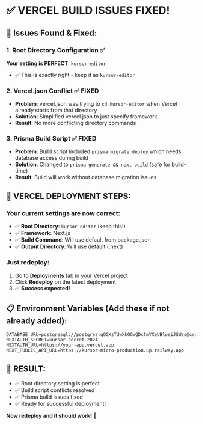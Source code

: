# ✅ VERCEL BUILD ISSUES FIXED!

## 🔧 Issues Found & Fixed:

### 1. Root Directory Configuration ✅

**Your setting is PERFECT**: `kursor-editor`

- ✅ This is exactly right - keep it as `kursor-editor`

### 2. Vercel.json Conflict ✅ FIXED

- **Problem**: vercel.json was trying to `cd kursor-editor` when Vercel already starts from that directory
- **Solution**: Simplified vercel.json to just specify framework
- **Result**: No more conflicting directory commands

### 3. Prisma Build Script ✅ FIXED

- **Problem**: Build script included `prisma migrate deploy` which needs database access during build
- **Solution**: Changed to `prisma generate && next build` (safe for build-time)
- **Result**: Build will work without database migration issues

## 🚀 VERCEL DEPLOYMENT STEPS:

### Your current settings are now correct:

- ✅ **Root Directory**: `kursor-editor` (keep this!)
- ✅ **Framework**: Next.js
- ✅ **Build Command**: Will use default from package.json
- ✅ **Output Directory**: Will use default (.next)

### Just redeploy:

1. Go to **Deployments** tab in your Vercel project
2. Click **Redeploy** on the latest deployment
3. ✅ **Success expected!**

## 📋 Environment Variables (Add these if not already added):

```
DATABASE_URL=postgresql://postgres:gOGXzTdwXkOGwQDcfmYXeUBloeiJSWzs@crossover.proxy.rlwy.net:20918/railway
NEXTAUTH_SECRET=kursor-secret-2024
NEXTAUTH_URL=https://your-app.vercel.app
NEXT_PUBLIC_API_URL=https://kursor-micro-production.up.railway.app
```

## 🎊 RESULT:

- ✅ Root directory setting is perfect
- ✅ Build script conflicts resolved
- ✅ Prisma build issues fixed
- ✅ Ready for successful deployment!

**Now redeploy and it should work!** 🚀
